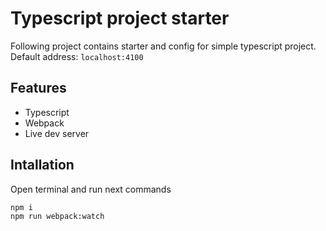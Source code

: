 # Typescript project starter

Following project contains starter and config for simple typescript project. Default address: ```localhost:4100```

## Features

* Typescript
* Webpack
* Live dev server

## Intallation

Open terminal and run next commands

```sh
npm i
npm run webpack:watch
```
